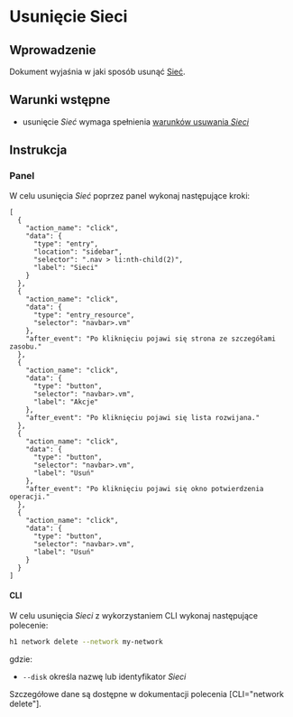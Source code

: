 # Usunięcie Sieci

## Wprowadzenie

Dokument wyjaśnia w jaki sposób usunąć  [Sieć](/resource/networking/network.md).

## Warunki wstępne

* usunięcie *Sieć* wymaga spełnienia [warunków usuwania *Sieci*](/resource/networking/network.md#usuwanie)

## Instrukcja

### Panel

W celu usunięcia *Sieć* poprzez panel wykonaj następujące kroki:

```guide
[
  {
    "action_name": "click",
    "data": {
      "type": "entry",
      "location": "sidebar",
      "selector": ".nav > li:nth-child(2)",
      "label": "Sieci"
    }
  },
  {
    "action_name": "click",
    "data": {
      "type": "entry_resource",
      "selector": "navbar>.vm"
    },
    "after_event": "Po kliknięciu pojawi się strona ze szczegółami zasobu."
  },
  {
    "action_name": "click",
    "data": {
      "type": "button",
      "selector": "navbar>.vm",
      "label": "Akcje"
    },
    "after_event": "Po kliknięciu pojawi się lista rozwijana."
  },
  {
    "action_name": "click",
    "data": {
      "type": "button",
      "selector": "navbar>.vm",
      "label": "Usuń"
    },
    "after_event": "Po kliknięciu pojawi się okno potwierdzenia operacji."
  },
  {
    "action_name": "click",
    "data": {
      "type": "button",
      "selector": "navbar>.vm",
      "label": "Usuń"
    }
  }
]
```

#### CLI

W celu usunięcia *Sieci* z wykorzystaniem CLI wykonaj następujące polecenie:

```bash
h1 network delete --network my-network
```

gdzie:

 * ```--disk``` określa nazwę lub identyfikator *Sieci*

Szczegółowe dane są dostępne w dokumentacji polecenia [CLI="network delete"].